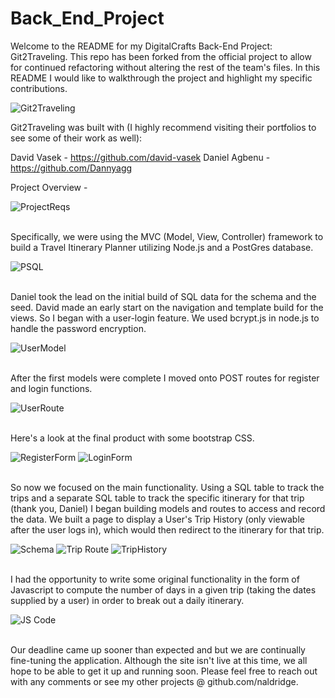 # Back_End_Project

Welcome to the README for my DigitalCrafts Back-End Project: Git2Traveling. This repo has been forked from the official project to allow for continued refactoring without altering the rest of the team's files. In this README I would like to walkthrough the project and highlight my specific contributions.

<img alt="Git2Traveling" title="Home" src="./public/images/Screenshot_Home.jpg">

Git2Traveling was built with (I highly recommend visiting their portfolios to see some of their work as well):

David Vasek - https://github.com/david-vasek
Daniel Agbenu - https://github.com/Dannyagg

Project Overview - 

<img alt="ProjectReqs" title="ProjectReqs" src="./public/images/Screenshot_Project_Requirements.jpg">

</br> Specifically, we were using the MVC (Model, View, Controller) framework to build a Travel Itinerary Planner utilizing Node.js and a PostGres database.

<img alt="PSQL" title="PSQL DB" src="./public/images/Screenshot_ElephantSQL.jpg">

</br>Daniel took the lead on the initial build of SQL data for the schema and the seed. David made an early start on the navigation and template build for the views. So I began with a user-login feature. We used bcrypt.js in node.js to handle the password encryption. 

<img alt="UserModel" title="UserModel" src="./public/images/Screenshot_UserModel_1.jpg">

</br>After the first models were complete I moved onto POST routes for register and login functions.

<img alt="UserRoute" title="User Route" src="./public/images/Screenshot_UserRoute_Post.jpg">

</br>Here's a look at the final product with some bootstrap CSS.

<img alt="RegisterForm" title="User Registration" src="./public/images/Screenshot_RegisterForm.jpg">

<img alt="LoginForm" title="User Login" src="./public/images/Screenshot_LoginForm.jpg">

</br>So now we focused on the main functionality. Using a SQL table to track the trips and a separate SQL table to track the specific itinerary for that trip (thank you, Daniel) I began building models and routes to access and record the data. We built a page to display a User's Trip History (only viewable after the user logs in), which would then redirect to the itinerary for that trip.

<img alt="Schema" title="PSql Schema" src="./public/images/Screenshot_SQL_Schema.jpg">

<img alt="Trip Route" title="Trip Route" src="./public/images/Screenshot_TripRoute.jpg">

<img alt="TripHistory" title="User Trip History" src="./public/images/Screenshot_TripHistory.jpg">

</br>I had the opportunity to write some original functionality in the form of Javascript to compute the number of days in a given trip (taking the dates supplied by a user) in order to break out a daily itinerary.

<img alt="JS Code" title="NumOfDays.JS" src="./public/images/Screenshot_JS_NumOfDays.jpg">

</br>Our deadline came up sooner than expected and but we are continually fine-tuning the application. Although the site isn't live at this time, we all hope to be able to get it up and running soon. Please feel free to reach out with any comments or see my other projects @ github.com/naldridge.
